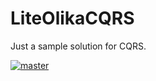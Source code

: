 # LiteOlikaCQRS
Just a sample solution for CQRS.

[![master](https://ci.appveyor.com/api/projects/status/63g2yulmxod35vd1/branch/master?svg=true)](https://ci.appveyor.com/project/Liteolika/liteolikacqrs/branch/master)
